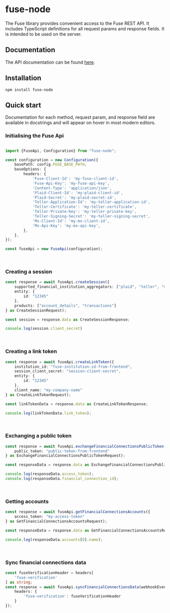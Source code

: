 # fuse-node

The Fuse library provides convenient access to the Fuse REST API. It includes TypeScript definitions for all request params and response fields. It is intended to be used on the server.

## Documentation
The API documentation can be found [here](https://letsfuse.readme.io/reference/post_v1-session-create).

## Installation
```
npm install fuse-node
```

## Quick start
Documentation for each method, request param, and response field are available in docstrings and will appear on hover in most modern editors.

### Initialising the Fuse Api
```typescript

import {FuseApi, Configuration} from "fuse-node";

const configuration = new Configuration({
    basePath: config.FUSE_BASE_PATH,
    baseOptions: {
        headers: {
            'Fuse-Client-Id': 'my-fuse-client-id',
            'Fuse-Api-Key': 'my-fuse-api-key',
            'Content-Type': 'application/json',
            'Plaid-Client-Id': 'my-plaid-client-id',
            'Plaid-Secret': 'my-plaid-secret-id',
            'Teller-Application-Id': 'my-teller-application-id',
            'Teller-Certificate': 'my-teller-certificate',
            'Teller-Private-Key': 'my-teller-private-key',
            'Teller-Signing-Secret': 'my-teller-signing-secret',
            'Mx-Client-Id': 'my-mx-client-id',
            'Mx-Api-Key': 'my-mx-api-key',
        },
    },
});

const fuseApi = new FuseApi(configuration);
```
<br/>

### Creating a session
```typescript
const response = await fuseApi.createSession({
    supported_financial_institution_aggregators: ["plaid", "teller", "mx"],
    entity: {
        id: "12345"
    },
    products: ["account_details", "transactions"]
} as CreateSessionRequest);

const session = response.data as CreateSessionResponse;

console.log(session.client_secret)
```
<br/>

### Creating a link token
```typescript
const response = await fuseApi.createLinkToken({
    institution_id: "fuse-institution-id-from-frontend",
    session_client_secret: "session-client-secret",
    entity: {
        id: "12345"
    },
    client_name: "my-company-name"
} as CreateLinkTokenRequest);

const linkTokenData = response.data as CreateLinkTokenResponse;

console.log(linkTokenData.link_token);
```

<br/>

### Exchanging a public token
```typescript
const response = await fuseApi.exchangeFinancialConnectionsPublicToken({
    public_token: "public-token-from-frontend"
} as ExchangeFinancialConnectionsPublicTokenRequest);

const responseData = response.data as ExchangeFinancialConnectionsPublicTokenResponse;

console.log(responseData.access_token);
console.log(responseData.financial_connection_id);
```
<br/>

### Getting accounts
```typescript
const response = await fuseApi.getFinancialConnectionsAccounts({
    access_token: "my-access-token"
} as GetFinancialConnectionsAccountsRequest);

const responseData = response.data as GetFinancialConnectionsAccountsResponse;

console.log(responseData.accounts[0].name);
```
<br/>

### Sync financial connections data
```typescript
const fuseVerificationHeader = headers[
    'fuse-verification'
] as string;
const response = await fuseApi.syncFinancialConnectionsData(webhookEvent, {
    headers: {
        'fuse-verification': fuseVerificationHeader
    }
});
```
<br/>
